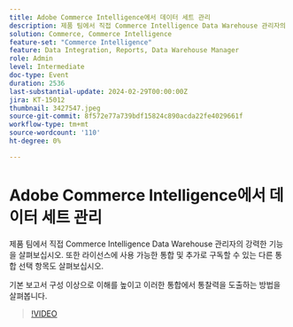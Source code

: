 ```yaml
---
title: Adobe Commerce Intelligence에서 데이터 세트 관리
description: 제품 팀에서 직접 Commerce Intelligence Data Warehouse 관리자의 강력한 기능을 살펴보십시오. 또한 라이선스에 사용 가능한 통합 및 추가로 구독할 수 있는 다른 통합 선택 항목도 살펴보십시오. 기본 보고서 구성 이상으로 이해를 높이고 이러한 통합에서 통찰력을 도출하는 방법을 살펴봅니다.
solution: Commerce, Commerce Intelligence
feature-set: "Commerce Intelligence"
feature: Data Integration, Reports, Data Warehouse Manager
role: Admin
level: Intermediate
doc-type: Event
duration: 2536
last-substantial-update: 2024-02-29T00:00:00Z
jira: KT-15012
thumbnail: 3427547.jpeg
source-git-commit: 8f572e77a739bdf15824c890acda22fe4029661f
workflow-type: tm+mt
source-wordcount: '110'
ht-degree: 0%

---
```



# Adobe Commerce Intelligence에서 데이터 세트 관리

제품 팀에서 직접 Commerce Intelligence Data Warehouse 관리자의 강력한 기능을 살펴보십시오. 또한 라이선스에 사용 가능한 통합 및 추가로 구독할 수 있는 다른 통합 선택 항목도 살펴보십시오.

기본 보고서 구성 이상으로 이해를 높이고 이러한 통합에서 통찰력을 도출하는 방법을 살펴봅니다.

>[!VIDEO](https://video.tv.adobe.com/v/3427547/?learn=on)